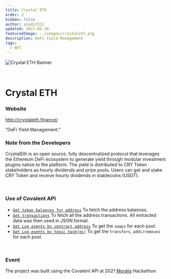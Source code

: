```yaml
---
title: Crystal ETH
order: 2
hidden: false
author: anadi2311
updated: 2021-05-30
featuredImage: ../images/crystaleth.png
description: DeFi Yield Management
tags:
  - NFT
---
```


![Crystal ETH Banner](../../images/crystaleth.png)

&nbsp;
# Crystal ETH

### Website
http://crystaleth.finance/

<Aside>

"DeFi Yield Management."

</Aside>

### Note from the Developers
CrystalEth is an open source, fully descentralized protocol that leverages the Ethereum DeFi 
ecosystem to generate yield through modular investment plugins native to the platform. 
The yield is distributed to CRY Token stakeholders as hourly dividends and prize pools. 
Users can get and stake CRY Token and receive hourly dividends in stablecoins (USDT).	

&nbsp;
### Use of Covalent API
- [`Get token balances for address`](https://www.covalenthq.com/docs/api/#get-/v1/{chain_id}/address/{address}/balances_v2/) To fetch the address balances.
- [`Get transactions`](https://www.covalenthq.com/docs/api/#get-/v1/{chain_id}/address/{address}/transactions_v2/) To fetch all the address transactions.
All extracted data was then used in JSON format.
- [`Get Log events by contract address`](https://www.covalenthq.com/docs/api/#get-/v1/{chain_id}/events/address/{address}/) To get the `swaps` for each pool.
- [`Get Log events by topic hash(es)`](https://www.covalenthq.com/docs/api/#get-/v1/{chain_id}/events/topics/{topic}/) To get the `transfers`, `adds/removes` for each pool.


&nbsp;
### Event
The project was built using the Covalent API at 2021 [Moralis](https://moralis.io/moralis-partners-with-covalent-for-2021-moralis-hackathon/) Hackathon

&nbsp;
